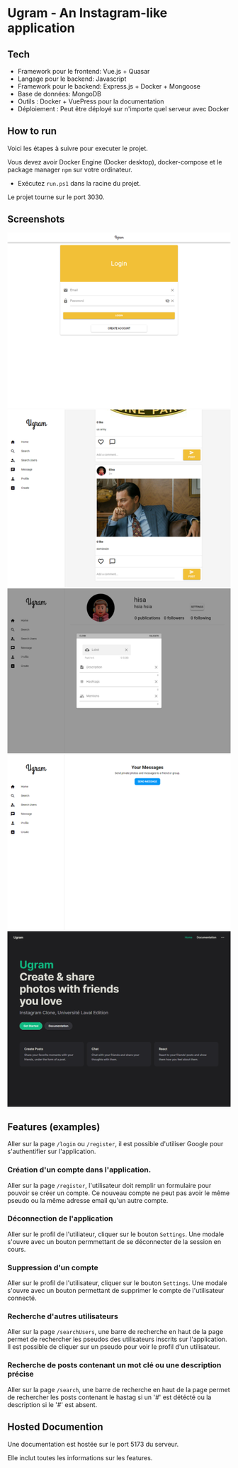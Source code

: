 # Ugram - An Instagram-like application

## Tech
* Framework pour le frontend: Vue.js + Quasar
* Langage pour le backend: Javascript
* Framework pour le backend: Express.js + Docker + Mongoose
* Base de données: MongoDB
* Outils : Docker + VuePress pour la documentation
* Déploiement : Peut être déployé sur n'importe quel serveur avec Docker

## How to run

Voici les étapes à suivre pour executer le projet.

Vous devez avoir Docker Engine (Docker desktop), docker-compose et le package manager `npm` sur votre ordinateur.


- Exécutez `run.ps1` dans la racine du projet.

Le projet tourne sur le port 3030.

## Screenshots

![Screenshot 1](./screenshots/login.png?raw=true "Login")
![Screenshot 2](./screenshots/home.png?raw=true "Home")
![Screenshot 3](./screenshots/post.png?raw=true "Post")
![Screenshot 4](./screenshots/messages.png?raw=true "Messages")
![Screenshot 5](./screenshots/docs.png?raw=true "Docs")

## Features (examples)

Aller sur la page `/login` ou `/register`, il est possible d'utiliser Google pour s'authentifier sur l'application.

###  Création d'un compte dans l'application.

Aller sur la page `/register`, l'utilisateur doit remplir un formulaire pour pouvoir se créer un compte. Ce nouveau compte ne peut pas avoir le même pseudo ou la même adresse email qu'un autre compte.

### Déconnection de l'application

Aller sur le profil de l'utiliateur, cliquer sur le bouton `Settings`. Une modale s'ouvre avec un bouton permmettant de se déconnecter de la session en cours.

### Suppression d'un compte

Aller sur le profil de l'utilisateur, cliquer sur le bouton `Settings`. Une modale s'ouvre avec un bouton permettant de supprimer le compte de l'utilisateur connecté.

### Recherche d'autres utilisateurs

Aller sur la page `/searchUsers`, une barre de recherche en haut de la page permet de rechercher les pseudos des utilisateurs inscrits sur l'application. Il est possible de cliquer sur un pseudo pour voir le profil d'un utilisateur.

### Recherche de posts contenant un mot clé ou une description précise

Aller sur la page `/search`, une barre de recherche en haut de la page permet de rechercher les posts contenant le hastag si un '#' est détécté ou la description si le '#' est absent.


## Hosted Documention

Une documentation est hostée sur le port 5173 du serveur.

Elle inclut toutes les informations sur les features.